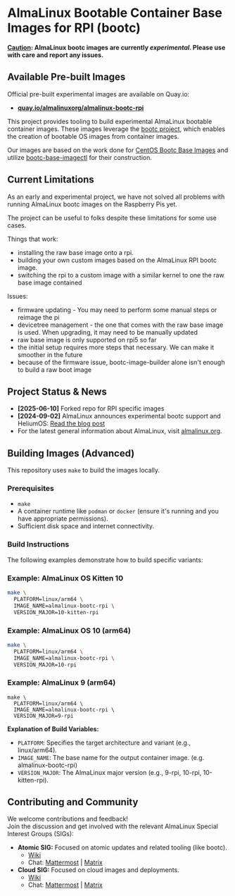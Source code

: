 # AlmaLinux Bootable Container Base Images for RPI (bootc)

**<ins>Caution</ins>: AlmaLinux bootc images are currently *experimental*. Please use with care and report any issues.**

## Available Pre-built Images

Official pre-built experimental images are available on Quay.io:

* **[quay.io/almalinuxorg/almalinux-bootc-rpi](https://quay.io/repository/almalinuxorg/almalinux-bootc-rpi?tab=tags)**

This project provides tooling to build experimental AlmaLinux bootable container images. These images leverage the [bootc project](https://containers.github.io/bootc/), which enables the creation of bootable OS images from container images.

Our images are based on the work done for [CentOS Bootc Base Images](https://gitlab.com/redhat/centos-stream/containers/bootc/-/tree/c10s?ref_type=heads) and utilize [bootc-base-imagectl](https://gitlab.com/fedora/bootc/base-images/-/blob/main/bootc-base-imagectl.md?ref_type=heads) for their construction.

## Current Limitations

As an early and experimental project, we have not solved all problems with running AlmaLinux bootc images on the Raspberry Pis yet.

The project can be useful to folks despite these limitations for some use cases.

Things that work:
* installing the raw base image onto a rpi.
* building your own custom images based on the AlmaLinux RPI bootc image.
* switching the rpi to a custom image with a similar kernel to one the raw base image contained

Issues:
* firmware updating - You may need to perform some manual steps or reimage the pi
* devicetree management - the one that comes with the raw base image is used. When upgrading, it may need to be manually updated
* raw base image is only supported on rpi5 so far
* the initial setup requires more steps that necessary. We can make it smoother in the future
* because of the firmware issue, bootc-image-builder alone isn't enough to build a raw boot image

## Project Status & News

* **[2025-06-10]** Forked repo for RPI specific images
* **[2024-09-02]** AlmaLinux announces experimental bootc support and HeliumOS: [Read the blog post](https://almalinux.org/blog/2024-09-02-bootc-almalinux-heliumos/)
* For the latest general information about AlmaLinux, visit [almalinux.org](https://almalinux.org/get-almalinux/).

## Building Images (Advanced)

This repository uses `make` to build the images locally.

### Prerequisites

* `make`
* A container runtime like `podman` or `docker` (ensure it's running and you have appropriate permissions).
* Sufficient disk space and internet connectivity.

### Build Instructions

The following examples demonstrate how to build specific variants:

### Example: AlmaLinux OS Kitten 10

```bash
make \
  PLATFORM=linux/arm64 \
  IMAGE_NAME=almalinux-bootc-rpi \
  VERSION_MAJOR=10-kitten-rpi
```

### Example: AlmaLinux OS 10 (arm64)

```bash
make \
  PLATFORM=linux/arm64 \
  IMAGE_NAME=almalinux-bootc-rpi \
  VERSION_MAJOR=10-rpi
```

### Example: AlmaLinux 9 (arm64)

```  
make \  
  PLATFORM=linux/arm64 \
  IMAGE_NAME=almalinux-bootc-rpi \
  VERSION_MAJOR=9-rpi
```

**Explanation of Build Variables:**

* `PLATFORM`: Specifies the target architecture and variant (e.g., linux/arm64).
* `IMAGE_NAME`: The base name for the output container image. (e.g. almalinux-bootc-rpi)
* `VERSION_MAJOR`: The AlmaLinux major version (e.g., 9-rpi, 10-rpi, 10-kitten-rpi).

## Contributing and Community

We welcome contributions and feedback!  
Join the discussion and get involved with the relevant AlmaLinux Special Interest Groups (SIGs):

* **Atomic SIG:** Focused on atomic updates and related tooling (like bootc).  
  * [Wiki](https://wiki.almalinux.org/sigs/Atomic.html)  
  * Chat: [Mattermost](https://chat.almalinux.org/almalinux/channels/sigatomic) | [Matrix](https://matrix.to/#/#sig-atomic:almalinux.im)  
* **Cloud SIG:** Focused on cloud images and deployments.  
  * [Wiki](https://wiki.almalinux.org/sigs/Cloud.html)  
  * Chat: [Mattermost](https://chat.almalinux.org/almalinux/channels/sigcloud) | [Matrix](https://matrix.to/#/#sig-cloud:almalinux.im)
